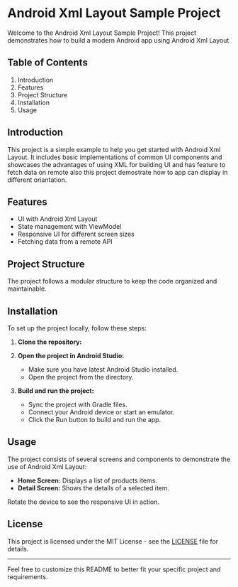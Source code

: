 # Android Xml Layout Sample Project

Welcome to the Android Xml Layout Sample Project! This project demonstrates how to build a modern Android app using Android Xml Layout

## Table of Contents
1. Introduction
2. Features
4. Project Structure
5. Installation
6. Usage

## Introduction
This project is a simple example to help you get started with Android Xml Layout. It includes basic implementations of common UI components and showcases the advantages of using XML for building UI and has feature to fetch data on remote also this project demostrate how to app can display in different oriantation.

## Features
- UI with Android Xml Layout
- State management with ViewModel
- Responsive UI for different screen sizes
- Fetching data from a remote API


## Project Structure
The project follows a modular structure to keep the code organized and maintainable.


## Installation
To set up the project locally, follow these steps:

1. **Clone the repository:**

2. **Open the project in Android Studio:**
   - Make sure you have latest Android Studio  installed.
   - Open the project from the directory.

3. **Build and run the project:**
   - Sync the project with Gradle files.
   - Connect your Android device or start an emulator.
   - Click the Run button to build and run the app.

## Usage
The project consists of several screens and components to demonstrate the use of Android Xml Layout:

- **Home Screen:** Displays a list of  products items.
- **Detail Screen:** Shows the details of a selected item.

Rotate the device to see the responsive UI in action.


## License
This project is licensed under the MIT License - see the [LICENSE](LICENSE) file for details.

---

Feel free to customize this README to better fit your specific project and requirements.